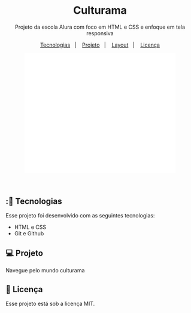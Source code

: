 <h1 align="center">Culturama</h1>

<p align="center">
Projeto da escola Alura com foco em HTML e CSS e enfoque em tela responsiva
</p>

<p align="center">
  <a href="#-tecnologias">Tecnologias</a>&nbsp;&nbsp;&nbsp;|&nbsp;&nbsp;&nbsp;
  <a href="#-projeto">Projeto</a>&nbsp;&nbsp;&nbsp;|&nbsp;&nbsp;&nbsp;
  <a href="#-layout">Layout</a>&nbsp;&nbsp;&nbsp;|&nbsp;&nbsp;&nbsp;
  <a href="#memo-licença">Licença</a>
</p>

<p align="center">
  <img alt="culturama-logo" src= ".github/preview.png" width="80%">
</p>

<br>


## :🚀 Tecnologias

Esse projeto foi desenvolvido com as seguintes tecnologias:

- HTML e CSS
- Git e Github


## 💻 Projeto

Navegue pelo mundo culturama 

## :memo: Licença

Esse projeto está sob a licença MIT.
